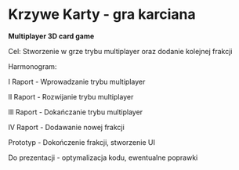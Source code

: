 # <b>Krzywe Karty - gra karciana</b>
<b>Multiplayer 3D card game </b>

Cel:
Stworzenie w grze trybu multiplayer oraz dodanie kolejnej frakcji
  
Harmonogram:


  I Raport - Wprowadzanie trybu multiplayer
	
	
  II Raport - Rozwijanie trybu multiplayer
	
	
  III Raport - Dokańczanie trybu multiplayer
	
	
  IV Raport - Dodawanie nowej frakcji
	
	
  Prototyp - Dokończenie frakcji, stworzenie UI
	
	
  Do prezentacji - optymalizacja kodu, ewentualne poprawki
